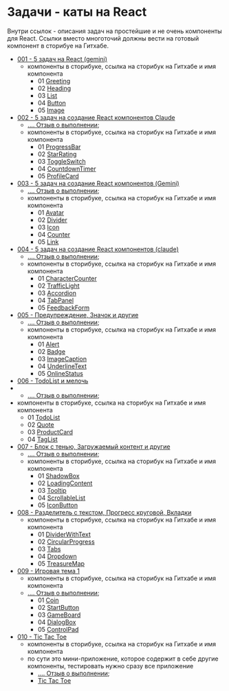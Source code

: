# Задачи - каты на React

Внутри ссылок - описания задач на простейшие и не очень компоненты для React. Ссылки вместо многоточий должны вести на готовый компонент в сторибуе на Гитхабе.

- [001 - 5 задач на React (gemini)](001_katas/readme.md)
  - компоненты в сторибуке, ссылка на сторибук на Гитхабе и имя компонента
    - 01 [Greeting](https://kvisaz.github.io/react-game-components/storybook/index.html?path=/story/components-001-28-08-2024-react-katas-greeting--default-story)
    - 02 [Heading](https://kvisaz.github.io/react-game-components/storybook/index.html?path=/story/components-001-28-08-2024-react-katas-heading--default-story)
    - 03 [List](https://kvisaz.github.io/react-game-components/storybook/index.html?path=/story/components-001-28-08-2024-react-katas-list--default-story)
    - 04 [Button](https://kvisaz.github.io/react-game-components/storybook/index.html?path=/story/components-001-28-08-2024-react-katas-button--default-story)
    - 05 [Image](https://kvisaz.github.io/react-game-components/storybook/index.html?path=/story/components-001-28-08-2024-react-katas-image--default-story)
- [002 - 5 задач на создание React компонентов Claude](002_katas/readme.md)
  - [.... Отзыв о выполнении](002_katas/report.md);
  - компоненты в сторибуке, ссылка на сторибук на Гитхабе и имя компонента
    - 01 [ProgressBar](https://kvisaz.github.io/react-game-components/storybook/index.html?path=/story/components-002-29-08-2024-react-katas-progressbar--default)
    - 02 [StarRating](https://kvisaz.github.io/react-game-components/storybook/?path=/story/components-002-29-08-2024-react-katas-starrating--default)
    - 03 [ToggleSwitch](https://kvisaz.github.io/react-game-components/storybook/index.html?path=/story/components-002-29-08-2024-react-katas-toggleswitch--default)
    - 04 [CountdownTimer](https://kvisaz.github.io/react-game-components/storybook/index.html?path=/story/components-002-29-08-2024-react-katas-countdowntimer--default)
    - 05 [ProfileCard](https://kvisaz.github.io/react-game-components/storybook/index.html?path=/story/components-002-29-08-2024-react-katas-profilecard--default)
- [003 - 5 задач на создание React компонентов (Gemini)](003_katas/readme.md)
  - [.... Отзыв о выполнении](003_katas/report.md);
  - компоненты в сторибуке, ссылка на сторибук на Гитхабе и имя компонента
    - 01 [Avatar](https://kvisaz.github.io/react-game-components/storybook/index.html?path=/story/components-003-31-08-2024-react-katas-avatar--default)
    - 02 [Divider](https://kvisaz.github.io/react-game-components/storybook/index.html?path=/story/components-003-31-08-2024-react-katas-divider--default)
    - 03 [Icon](https://kvisaz.github.io/react-game-components/storybook/index.html?path=/story/components-003-31-08-2024-react-katas-icon--default)
    - 04 [Counter](https://kvisaz.github.io/react-game-components/storybook/index.html?path=/story/components-003-31-08-2024-react-katas-counter--default)
    - 05 [Link](https://kvisaz.github.io/react-game-components/storybook/index.html?path=/story/components-003-31-08-2024-react-katas-link--default)
- [004 - 5 задач на создание React компонентов (claude)](004_katas/readme.md)
  - [.... Отзыв о выполнении](004_katas/report.md);
  - компоненты в сторибуке, ссылка на сторибук на Гитхабе и имя компонента
    - 01 [CharacterCounter](https://kvisaz.github.io/react-game-components/storybook/?path=/story/components-004-03-09-2024-react-katas-charactercounter--default)
    - 02 [TrafficLight](https://kvisaz.github.io/react-game-components/storybook/?path=/story/components-004-03-09-2024-react-katas-trafficlight--default)
    - 03 [Accordion](https://kvisaz.github.io/react-game-components/storybook/?path=/story/components-004-03-09-2024-react-katas-accordion--default)
    - 04 [TabPanel](https://kvisaz.github.io/react-game-components/storybook/index.html?path=/story/components-004-03-09-2024-react-katas-tabpanel--default)
    - 05 [FeedbackForm](https://kvisaz.github.io/react-game-components/storybook/index.html?path=/story/components-004-03-09-2024-react-katas-feedbackform--default)
- [005 - Предупреждение, Значок и другие](005_katas/readme.md)
  - [.... Отзыв о выполнении](005_katas/report.md);
  - компоненты в сторибуке, ссылка на сторибук на Гитхабе и имя компонента
    - 01 [Alert](https://kvisaz.github.io/react-game-components/storybook/index.html?path=/story/components-005-10-09-2024-react-katas-alert--default)
    - 02 [Badge](https://kvisaz.github.io/react-game-components/storybook/index.html?path=/story/components-005-10-09-2024-react-katas-badge--default)
    - 03 [ImageCaption](https://kvisaz.github.io/react-game-components/storybook/index.html?path=/story/components-005-10-09-2024-react-katas-imagecaption--default)
    - 04 [UnderlineText](https://kvisaz.github.io/react-game-components/storybook/index.html?path=/story/components-005-10-09-2024-react-katas-underlinetext--default)
    - 05 [OnlineStatus](https://kvisaz.github.io/react-game-components/storybook/index.html?path=/story/components-005-10-09-2024-react-katas-onlinestatus--default)
- [006 - TodoList и мелочь](006_katas/readme.md)
- - [.... Отзыв о выполнении](006_katas/report.md);
- компоненты в сторибуке, ссылка на сторибук на Гитхабе и имя компонента
  - 01 [TodoList](https://kvisaz.github.io/react-game-components/storybook/index.html?path=/story/components-006-14-09-2024-react-katas-todolist--default)
  - 02 [Quote](https://kvisaz.github.io/react-game-components/storybook/index.html?path=/story/components-006-14-09-2024-react-katas-quote--default)
  - 03 [ProductCard](https://kvisaz.github.io/react-game-components/storybook/index.html?path=/story/components-006-14-09-2024-react-katas-productcard--default)
  - 04 [TagList](https://kvisaz.github.io/react-game-components/storybook/index.html?path=/story/components-006-14-09-2024-react-katas-taglist--default)
- [007 - Блок с тенью, Загружаемый контент и другие](007_katas/readme.md)
  - [.... Отзыв о выполнении](007_katas/report.md);
  - компоненты в сторибуке, ссылка на сторибук на Гитхабе и имя компонента
    - 01 [ShadowBox](https://kvisaz.github.io/react-game-components/storybook/index.html?path=/story/components-007-26-09-2024-react-katas-shadowbox--quote-as-child)
    - 02 [LoadingContent](https://kvisaz.github.io/react-game-components/storybook/index.html?path=/story/components-007-26-09-2024-react-katas-loadingcontent--default)
    - 03 [Tooltip](https://kvisaz.github.io/react-game-components/storybook/index.html?path=/story/components-007-26-09-2024-react-katas-tooltip--default)
    - 04 [ScrollableList](https://kvisaz.github.io/react-game-components/storybook/index.html?path=/story/components-007-26-09-2024-react-katas-scrollablelist--default)
    - 05 [IconButton](https://kvisaz.github.io/react-game-components/storybook/index.html?path=/story/components-007-26-09-2024-react-katas-iconbuttons--icon-search)
- [008 - Разделитель с текстом, Прогресс круговой, Вкладки](008_katas/readme.md)
  - компоненты в сторибуке, ссылка на сторибук на Гитхабе и имя компонента
    - 01 [DividerWithText](https://kvisaz.github.io/react-game-components/storybook/index.html?path=/story/components-008-28-09-2024-react-katas-dividerwithtext--default)
    - 02 [CircularProgress](https://kvisaz.github.io/react-game-components/storybook/index.html?path=/story/components-008-28-09-2024-react-katas-circularprogress--default)
    - 03 [Tabs](https://kvisaz.github.io/react-game-components/storybook/index.html?path=/story/components-008-28-09-2024-react-katas-tabs--default)
    - 04 [Dropdown](https://kvisaz.github.io/react-game-components/storybook/index.html?path=/story/components-008-28-09-2024-react-katas-dropdown--default)
    - 05 [TreasureMap](https://kvisaz.github.io/react-game-components/storybook/index.html?path=/story/components-008-28-09-2024-react-katas-treasuremap--default&args=width:600)
- [009 - Игровая тема 1](009_katas/readme.md)
  - компоненты в сторибуке, ссылка на сторибук на Гитхабе и имя компонента
  - [.... Отзыв о выполнении](009_katas/report.md);
    - 01 [Coin](https://kvisaz.github.io/react-game-components/storybook/index.html?path=/story/components-009-07-10-2024-react-katas-coin--default)
    - 02 [StartButton](https://kvisaz.github.io/react-game-components/storybook/index.html?path=/story/components-009-07-10-2024-react-katas-startbutton--default)
    - 03 [GameBoard](https://kvisaz.github.io/react-game-components/storybook/index.html?path=/story/components-009-07-10-2024-react-katas-gameboard--default)
    - 04 [DialogBox](https://kvisaz.github.io/react-game-components/storybook/index.html?path=/story/components-009-07-10-2024-react-katas-dialogbox--default)
    - 05 [ControlPad](https://kvisaz.github.io/react-game-components/storybook/index.html?path=/story/components-009-07-10-2024-react-katas-controlpad--default)
- [010 - Tic Tac Toe](010_katas/readme.md)
  - компоненты в сторибуке, ссылка на сторибук на Гитхабе и имя компонента
  - по сути это мини-приложение, которое содержит в себе другие компоненты, тестировать нужно сразу все приложение
    - [.... Отзыв о выполнении](010_katas/report.md);
    - [Tic Tac Toe](https://kvisaz.github.io/react-game-components/storybook/index.html?path=/story/components-010-28-10-2024-react-katas-tictactoe--default)
